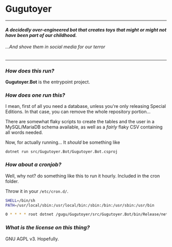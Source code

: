 # **Gugutoyer**
---
#### _A decidedly over-engineered bot that creates toys that might or might not have been part of our childhood._

###### _...And shove them in social media for our terror_
---
### *How does this run?*

**Gugutoyer.Bot** is the entrypoint project.

### *How does one run this?*

I mean, first of all you need a database, unless you're only releasing Special Editions. In that case, you can remove the whole repository portion...

There are somewhat flaky scripts to create the tables and the user in a MySQL/MariaDB schema available, as well as a _fairly_ flaky CSV containing all words needed.  

Now, for actually running... It _should_ be something like

`dotnet run src/Gugutoyer.Bot/Gugutoyer.Bot.csproj`

### *How about a cronjob?*

Well, why not? do something like this to run it hourly. Included in the cron folder.

Throw it in your `/etc/cron.d/`.

```bash
SHELL=/bin/sh
PATH=/usr/local/sbin:/usr/local/bin:/sbin:/bin:/usr/sbin:/usr/bin

0 * * * * root dotnet /gugu/Gugutoyer/src/Gugutoyer.Bot/bin/Release/net7.0/Gugutoyer.Bot.dll
```

### *What is the license on this thing?*

GNU AGPL v3. Hopefully.
